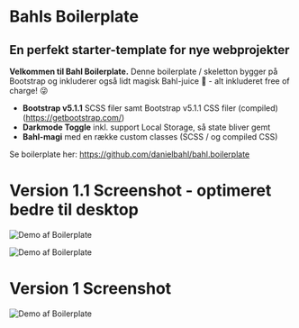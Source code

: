 # Bahls Boilerplate
## En perfekt starter-template for nye webprojekter 

**Velkommen til Bahl Boilerplate.**
Denne boilerplate / skeletton bygger på Bootstrap og inkluderer også lidt magisk Bahl-juice 🦄️ - alt inkluderet free of charge! 😜️ 

 * **Bootstrap v5.1.1** SCSS filer samt Bootstrap v5.1.1 CSS filer (compiled) (https://getbootstrap.com/)
 * **Darkmode Toggle** inkl. support Local Storage, så state bliver gemt
 * **Bahl-magi** med en række custom classes (SCSS / og compiled CSS)

Se boilerplate her: https://github.com/danielbahl/bahl.boilerplate

# Version 1.1 Screenshot - optimeret bedre til desktop
![Demo af Boilerplate](https://servicepoint.blob.core.windows.net/servicepoint-files/CleanShot-2021-09-22-at-10.25.00.png)

![Demo af Boilerplate](https://servicepoint.blob.core.windows.net/servicepoint-files/CleanShot-2021-09-22-at-10.25.44.png)


# Version 1 Screenshot
![Demo af Boilerplate](https://servicepoint.blob.core.windows.net/servicepoint-files/CleanShot-2021-09-21-at-15.20.09.png)
